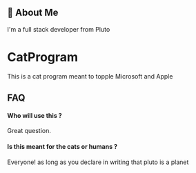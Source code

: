 
## 🚀 About Me
I'm a full stack developer from Pluto


# CatProgram

This is a cat program meant to topple Microsoft and Apple


## FAQ

#### Who will use this ?

Great question. 

#### Is this meant for the cats or humans ?

Everyone! as long as you declare in writing that pluto is a planet

